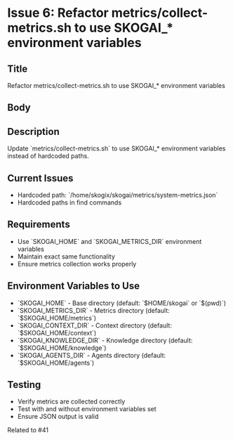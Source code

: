 # Issue 6: Refactor metrics/collect-metrics.sh to use SKOGAI_* environment variables

## Title
Refactor metrics/collect-metrics.sh to use SKOGAI_* environment variables

## Body
## Description
Update \`metrics/collect-metrics.sh\` to use SKOGAI_* environment variables instead of hardcoded paths.

## Current Issues
- Hardcoded path: \`/home/skogix/skogai/metrics/system-metrics.json\`
- Hardcoded paths in find commands

## Requirements
- Use \`SKOGAI_HOME\` and \`SKOGAI_METRICS_DIR\` environment variables
- Maintain exact same functionality
- Ensure metrics collection works properly

## Environment Variables to Use
- \`SKOGAI_HOME\` - Base directory (default: \`\$HOME/skogai\` or \`\$(pwd)\`)
- \`SKOGAI_METRICS_DIR\` - Metrics directory (default: \`\$SKOGAI_HOME/metrics\`)
- \`SKOGAI_CONTEXT_DIR\` - Context directory (default: \`\$SKOGAI_HOME/context\`)
- \`SKOGAI_KNOWLEDGE_DIR\` - Knowledge directory (default: \`\$SKOGAI_HOME/knowledge\`)
- \`SKOGAI_AGENTS_DIR\` - Agents directory (default: \`\$SKOGAI_HOME/agents\`)

## Testing
- Verify metrics are collected correctly
- Test with and without environment variables set
- Ensure JSON output is valid

Related to #41
